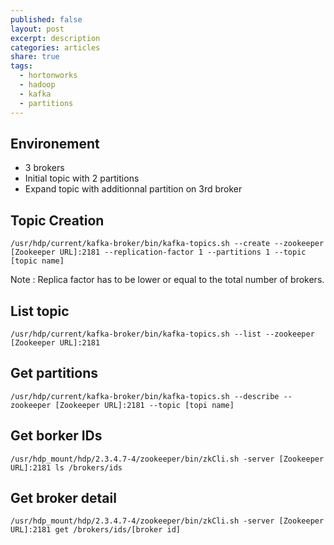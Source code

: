 ```yaml
---
published: false
layout: post
excerpt: description
categories: articles
share: true
tags:
  - hortonworks
  - hadoop
  - kafka
  - partitions
---
```

## Environement
- 3 brokers
- Initial topic with 2 partitions
- Expand topic with additionnal partition on 3rd broker

## Topic Creation
```shell
/usr/hdp/current/kafka-broker/bin/kafka-topics.sh --create --zookeeper [Zookeeper URL]:2181 --replication-factor 1 --partitions 1 --topic [topic name]
```
Note : Replica factor has to be lower or equal to the total number of brokers.

## List topic
```shell
/usr/hdp/current/kafka-broker/bin/kafka-topics.sh --list --zookeeper [Zookeeper URL]:2181
```

## Get partitions
```shell
/usr/hdp/current/kafka-broker/bin/kafka-topics.sh --describe --zookeeper [Zookeeper URL]:2181 --topic [topi name]
```

## Get borker IDs
```shell
/usr/hdp_mount/hdp/2.3.4.7-4/zookeeper/bin/zkCli.sh -server [Zookeeper URL]:2181 ls /brokers/ids
```

## Get broker detail
```shell
/usr/hdp_mount/hdp/2.3.4.7-4/zookeeper/bin/zkCli.sh -server [Zookeeper URL]:2181 get /brokers/ids/[broker id]
```

